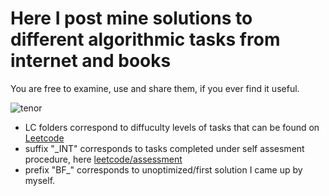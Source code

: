 
# **Here I post mine solutions to different algorithmic tasks from internet and books**

You are free to examine, use and share them, if you ever find it useful.

![tenor](https://github.com/user-attachments/assets/9bfc72fe-f700-4a62-a634-7d6aa010bf76)

- LC folders correspond to diffuculty levels of tasks that can be found on [Leetcode](https://leetcode.com/)
- suffix "_INT" corresponds to tasks completed under self assesment procedure, here [leetcode/assessment](https://leetcode.com/assessment/)
- prefix "BF_" corresponds to unoptimized/first solution I came up by myself.

